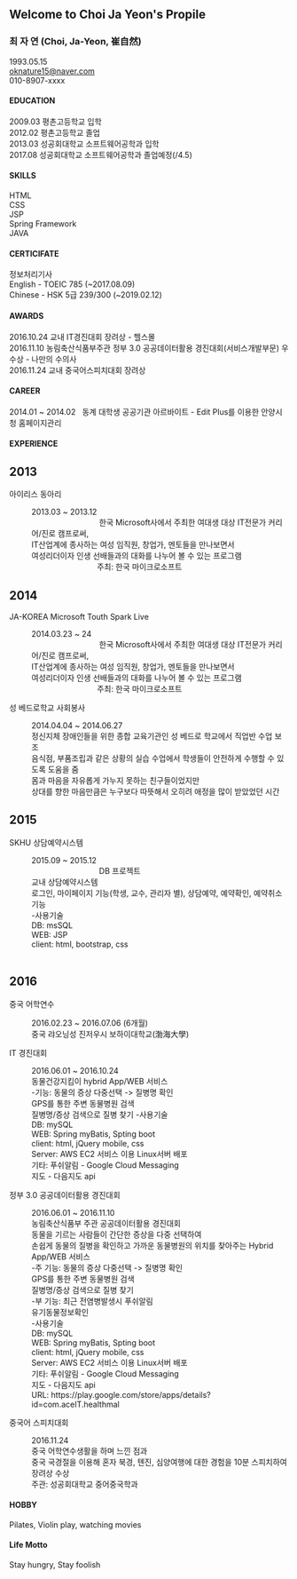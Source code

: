 
## Welcome to Choi Ja Yeon's Propile

### 최 자 연 (Choi, Ja-Yeon, 崔自然)<br>
1993.05.15 <br>
oknature15@naver.com<br>010-8907-xxxx



#### **EDUCATION**<br>
2009.03 평촌고등학교 입학<br>
2012.02 평촌고등학교 졸업<br>
2013.03 성공회대학교 소프트웨어공학과 입학<br>
2017.08 성공회대학교 소프트웨어공학과 졸업예정(/4.5)<br>



#### **SKILLS**<br>
HTML<br>
CSS<br>
JSP<br>
Spring Framework<br>
JAVA<br>



#### **CERTICIFATE**<br>
정보처리기사<br>
English - TOEIC 785 (~2017.08.09)<br>
Chinese - HSK 5급 239/300 (~2019.02.12)<br>



#### **AWARDS**<br>
2016.10.24  교내 IT경진대회 장려상 - 헬스몰<br>
2016.11.10  농림축산식품부주관 정부 3.0 공공데이터활용 경진대회(서비스개발부문) 우수상 - 나만의 수의사<br>
2016.11.24  교내 중국어스피치대회 장려상<br>
 


#### **CAREER**<br>
2014.01 ~ 2014.02   동계 대학생 공공기관 아르바이트 - Edit Plus를 이용한 안양시청 홈페이지관리


 
#### **EXPERIENCE**<br>
 
 
 <div id="timeline" class="timeline-container">
	<div class="timeline-wrapper">
		<h2 class="timeline-time">2013</h2>
		<dl class="timeline-series">
			<dt class="timeline-event" id="event01"><a>아이리스 동아리</a></dt>
			<dd class="timeline-event-content" id="event01EX">
				<p>2013.03 ~ 2013.12<br>
                                한국 Microsoft사에서 주최한 여대생 대상 IT전문가 커리어/진로 캠프로써, <br>
                                IT산업계에 종사하는 여성 임직원, 창업가, 멘토들을 만나보면서 <br>
                                여성리더이자 인생 선배들과의 대화를 나누어 볼 수 있는 프로그램<br>
                                주최: 한국 마이크로소프트</p>
			</dd>
		</dl>
	</div>
	<div class="timeline-wrapper">
                <h2 class="timeline-time">2014</h2>
                <dl class="timeline-series">
			<dt class="timeline-event" id="event02"><a>JA-KOREA Microsoft Touth Spark Live</a></dt>
			<dd class="timeline-event-content" id="event02EX">
				<p>2014.03.23 ~ 24<br>
                                한국 Microsoft사에서 주최한 여대생 대상 IT전문가 커리어/진로 캠프로써, <br>
                                IT산업계에 종사하는 여성 임직원, 창업가, 멘토들을 만나보면서 <br>
                                여성리더이자 인생 선배들과의 대화를 나누어 볼 수 있는 프로그램<br>
                                주최: 한국 마이크로소프트</p>
			</dd>
			<dt class="timeline-event" id="event03"><a>성 베드로학교 사회봉사</a></dt>
			<dd class="timeline-event-content" id="event03EX">
				<p>2014.04.04 ~ 2014.06.27<br>
				정신지체 장애인들을 위한 종합 교육기관인 성 베드로 학교에서 직업반 수업 보조<br>
				음식점, 부품조립과 같은 상황의 실습 수업에서 학생들이 안전하게 수행할 수 있도록 도움을 줌<br>
				몸과 마음을 자유롭게 가누지 못하는 친구들이었지만 <br>
				상대를 향한 마음만큼은 누구보다 따뜻해서 오히려 애정을 많이 받았었던 시간 </p>
			</dd>
		</dl>
	</div>
	<div class="timeline-wrapper">
                <h2 class="timeline-time">2015</h2>
                <dl class="timeline-series">
			<dt class="timeline-event" id="event04"><a>SKHU 상담예약시스템</a></dt>
			<dd class="timeline-event-content" id="event04EX">
				<p>2015.09 ~ 2015.12<br>
                                DB 프로젝트 <br>
				교내 상담예약시스템<br>
				로그인, 마이페이지 기능(학생, 교수, 관리자 별), 상담예약, 예약확인, 예약취소기능<br>
				-사용기술<br>
				DB: msSQL<br>
				WEB: JSP<br>
				client: html, bootstrap, css<br>
                                </p>
			</dd>
		</dl>
	</div>
	<div class="timeline-wrapper">
                <h2 class="timeline-time">2016</h2>
                <dl class="timeline-series">
			<dt class="timeline-event" id="event05"><a>중국 어학연수</a></dt>
                        <dd class="timeline-event-content" id="event05EX">
				<p>2016.02.23 ~ 2016.07.06 (6개월)<br>
				중국 랴오닝성 진저우시 보하이대학교(渤海大學)<br>
				</p>
                        </dd>
			<dt class="timeline-event" id="event06"><a>IT 경진대회</a></dt>
                        <dd class="timeline-event-content" id="event06EX">
				<p>2016.06.01 ~ 2016.10.24<br>
				동물건강지킴이 hybrid App/WEB 서비스 <br>
				-기능: 동물의 증상 다중선택 -> 질병명 확인<br>GPS를 통한 주변 동물병원 검색<br>질병명/증상 검색으로 질병 찾기
				-사용기술<br>
				DB: mySQL<br>
				WEB: Spring myBatis, Spting boot<br>
				client: html, jQuery mobile, css<br>
				Server: AWS EC2 서비스 이용 Linux서버 배포<br>
				기타: 푸쉬알림 - Google Cloud Messaging<br>지도 - 다음지도 api
				</p>
                        </dd>
			<dt class="timeline-event" id="event07"><a>정부 3.0 공공데이터활용 경진대회</a></dt>
                        <dd class="timeline-event-content" id="event07EX">
				<p>2016.06.01 ~ 2016.11.10<br>
				농림축산식품부 주관 공공데이터활용 경진대회<br>
				동물을 기르는 사람들이 간단한 증상을 다중 선택하여<br>
				손쉽게 동물의 질병을 확인하고 가까운 동물병원의 위치를 찾아주는 Hybrid App/WEB 서비스<br>
				-주 기능: 동물의 증상 다중선택 -> 질병명 확인<br>GPS를 통한 주변 동물병원 검색<br>질병명/증상 검색으로 질병 찾기<br>
				-부 기능: 최근 전염병발생시 푸쉬알림<br>유기동물정보확인<br>
				-사용기술<br>
				DB: mySQL<br>
				WEB: Spring myBatis, Spting boot<br>
				client: html, jQuery mobile, css<br>
				Server: AWS EC2 서비스 이용 Linux서버 배포<br>
				기타: 푸쉬알림 - Google Cloud Messaging<br>지도 - 다음지도 api<br>
				URL: https://play.google.com/store/apps/details?id=com.aceIT.healthmal
				</p>
                        </dd>
			<dt class="timeline-event" id="event08"><a>중국어 스피치대회</a></dt>
                        <dd class="timeline-event-content" id="event08EX">
                                <p>2016.11.24<br>
				중국 어학연수생활을 하며 느낀 점과<br>
				중국 국경절을 이용해 혼자 북경, 톈진, 심양여행에 대한 경험을 10분 스피치하여 장려상 수상<br>
				주관: 성공회대학교 중어중국학과</p>
                        </dd>
		</dl>

#### **HOBBY**<br>
Pilates, Violin play, watching movies



#### **Life Motto**<br>
Stay hungry, Stay foolish

